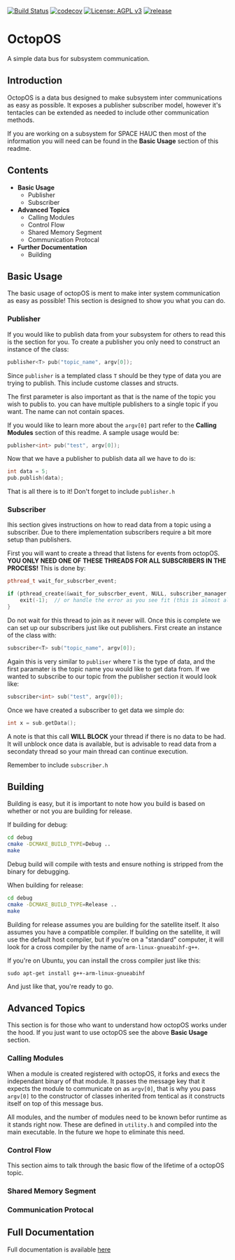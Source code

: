[![Build Status](https://travis-ci.org/SpaceHAUC-Command-and-Data-Handling/OctopOS.svg?branch=master&style=flat)](https://travis-ci.org/SpaceHAUC-Command-and-Data-Handling/OctopOS?branch=master) [![codecov](https://codecov.io/gh/SpaceHAUC-Command-and-Data-Handling/OctopOS/branch/master/graph/badge.svg?style=flat)](https://codecov.io/gh/SpaceHAUC-Command-and-Data-Handling/OctopOS) [![License: AGPL v3](https://img.shields.io/badge/License-AGPL%20v3-blue.svg?style=flat)](https://github.com/SpaceHAUC-Command-and-Data-Handling/OctopOS/blob/master/LICENSE.txt) [![release](http://github-release-version.herokuapp.com/github/SpaceHAUC-Command-and-Data-Handling/OctopOS/release.svg?style=flat)](https://github.com/SpaceHAUC-Command-and-Data-Handling/OctopOS/releases)

# OctopOS

A simple data bus for subsystem communication.

## Introduction
OctopOS is a data bus designed to make subsystem inter communications as easy as possible. It exposes a publisher subscriber model, however it's tentacles can be extended as needed to include other communication methods.

If you are working on a subsystem for SPACE HAUC then most of the information you will need can be found in the __Basic Usage__ section of this readme.

## Contents
* __Basic Usage__
    * Publisher
    * Subscriber
* __Advanced Topics__
    * Calling Modules
    * Control Flow
    * Shared Memory Segment
    * Communication Protocal
* __Further Documentation__
    * Building

## Basic Usage
The basic usage of octopOS is ment to make inter system communication as easy as possible! This section is designed to show you what you can do.

### Publisher
If you would like to publish data from your subsystem for others to read this is the section for you. To create a publisher you only need to construct an instance of the class:
```cpp
publisher<T> pub("topic_name", argv[0]);
```
Since `publisher` is a templated class `T` should be they type of data you are trying to publish. This include custome classes and structs.

The first parameter is also important as that is the name of the topic you wish to publis to. you can have multiple publishers to a single topic if you want. The name can not contain spaces.

If you would like to learn more about the ```argv[0]``` part refer to the __Calling Modules__ section of this readme. A sample usage would be:
```cpp
publisher<int> pub("test", argv[0]);
```

Now that we have a publisher to publish data all we have to do is:
```cpp
int data = 5;
pub.publish(data);
```
That is all there is to it! Don't forget to include `publisher.h`
### Subscriber
Ihis section gives instructions on how to read data from a topic using a subscriber. Due to there implementation subscribers require a bit more setup than publishers.

First you will want to create a thread that listens for events from octopOS. __YOU ONLY NEED ONE OF THESE THREADS FOR ALL SUBSCRIBERS IN THE PROCESS!__ This is done by:
```cpp
pthread_t wait_for_subscrber_event;

if (pthread_create(&wait_for_subscrber_event, NULL, subscriber_manager::wait_for_data, NULL)) {
    exit(-1);  // or handle the error as you see fit (this is almost always terminal)
}
```

Do not wait for this thread to join as it never will. Once this is complete we can set up our subscribers just like out publishers. First create an instance of the class with:
```cpp
subscriber<T> sub("topic_name", argv[0]);
```

Again this is very similar to `publiser` where `T` is the type of data, and the first paramater is the topic name you would like to get data from. If we wanted to subscribe to our topic from the publisher section it would look like:
```cpp
subscriber<int> sub("test", argv[0]);
```

Once we have created a subscriber to get data we simple do:
```cpp
int x = sub.getData();
```

A note is that this call __WILL BLOCK__ your thread if there is no data to be had. It will unblock once data is available, but is advisable to read data from a secondaty thread so your main thread can continue execution.

Remember to include `subscriber.h`

## Building
Building is easy, but it is important to note how you build is based on whether or not you are building for release. 

If building for debug:

```sh
cd debug
cmake -DCMAKE_BUILD_TYPE=Debug ..
make
```

Debug build will compile with tests and ensure nothing is stripped from the binary for debugging. 

When building for release:

```sh
cd debug
cmake -DCMAKE_BUILD_TYPE=Release ..
make
```

Building for release assumes you are building for the satellite itself. It also assumes you have a compatible compiler. If building on the satellite, it will use the default host compiler, but if you're on a "standard" computer, it will look for a cross compiler by the name of `arm-linux-gnueabihf-g++`.

If you're on Ubuntu, you can install the cross compiler just like this: 

```ssh
sudo apt-get install g++-arm-linux-gnueabihf
```

And just like that, you're ready to go.


## Advanced Topics
This section is for those who want to understand how octopOS works under the hood. If you just want to use octopOS see the above __Basic Usage__ section.

### Calling Modules
When a module is created registered with octopOS, it forks and execs the independant binary of that module. It passes the message key that it expects the module to communicate on as `argv[0]`, that is why you pass `argv[0]` to the constructor of classes inherited from tentical as it constructs itself on top of this message bus.

All modules, and the number of modules need to be known befor runtime as it stands right now. These are defined in `utility.h` and compiled into the main executable. In the future we hope to eliminate this need.

### Control Flow
This section aims to talk through the basic flow of the lifetime of a octopOS topic.
### Shared Memory Segment
### Communication Protocal

## Full Documentation
Full documentation is available [here](https://spacehauc-command-and-data-handling.github.io/OctopOS/)
